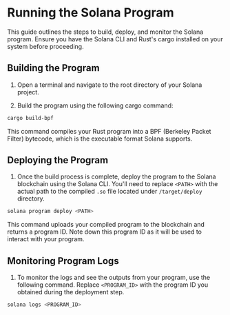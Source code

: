 # Running the Solana Program

This guide outlines the steps to build, deploy, and monitor the Solana program. Ensure you have the Solana CLI and Rust's cargo installed on your system before proceeding.

## Building the Program

1. Open a terminal and navigate to the root directory of your Solana project.

2. Build the program using the following cargo command:

```bash
cargo build-bpf
```

This command compiles your Rust program into a BPF (Berkeley Packet Filter) bytecode, which is the executable format Solana supports.

## Deploying the Program

1. Once the build process is complete, deploy the program to the Solana blockchain using the Solana CLI. You'll need to replace `<PATH>` with the actual path to the compiled `.so` file located under `/target/deploy` directory.

```bash
solana program deploy <PATH>
```

This command uploads your compiled program to the blockchain and returns a program ID. Note down this program ID as it will be used to interact with your program.

## Monitoring Program Logs

1. To monitor the logs and see the outputs from your program, use the following command. Replace `<PROGRAM_ID>` with the program ID you obtained during the deployment step.

```bash
solana logs <PROGRAM_ID>
```
